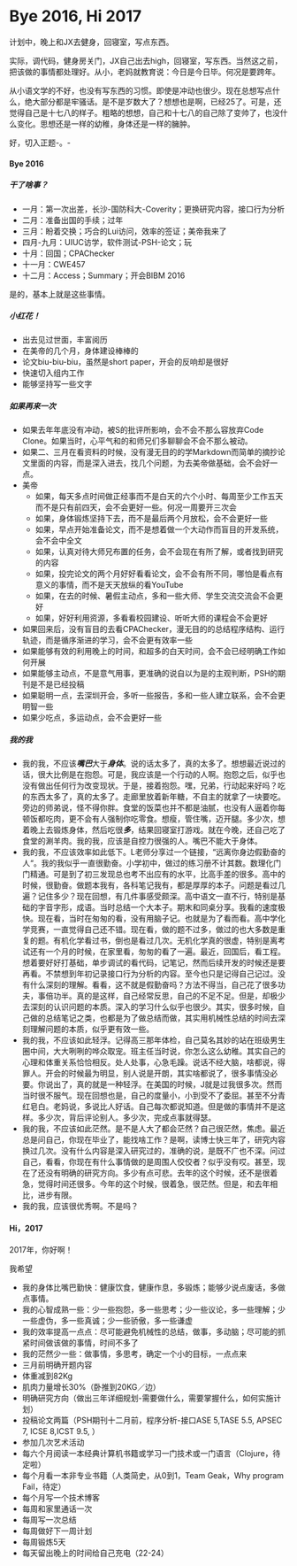 # Bye 2016, Hi 2017
计划中，晚上和JX去健身，回寝室，写点东西。

实际，调代码，健身房关门，JX自己出去high，回寝室，写东西。当然这之前，把该做的事情都处理好。从小，老妈就教育说：今日是今日毕。何况是要跨年。

从小语文学的不好，也没有写东西的习惯。即使是冲动也很少。现在总想写点什么，绝大部分都是牢骚话。是不是岁数大了？想想也是啊，已经25了。可是，还觉得自己是十七八的样子。粗略的想想，自己和十七八的自己除了变帅了，也没什么变化。思想还是一样的幼稚，身体还是一样的臃肿。

好，切入正题-。-

#### Bye 2016

##### 干了啥事？

* 一月：第一次出差，长沙-国防科大-Coverity；更换研究内容，接口行为分析
* 二月：准备出国的手续；过年
* 三月：盼着交换；巧合的Lui访问，效率的签证；美帝我来了
* 四月-九月：UIUC访学，软件测试-PSH-论文；玩
* 十月：回国；CPAChecker
* 十一月：CWE457
* 十二月：Access；Summary；开会BIBM 2016

是的，基本上就是这些事情。

##### 小红花！

* 出去见过世面，丰富阅历
* 在美帝的几个月，身体建设棒棒的
* 论文biu-biu-biu，虽然是short paper，开会的反响却是很好
* 快速切入组内工作
* 能够坚持写一些文字

##### 如果再来一次

* 如果去年年底没有冲动，被S的批评所影响，会不会不那么容放弃Code Clone。如果当时，心平气和的和师兄们多聊聊会不会不那么被动。
* 如果二、三月在看资料的时候，没有漫无目的的学Markdown而简单的摘抄论文里面的内容，而是深入进去，找几个问题，为去美帝做基础，会不会好一点。
* 美帝
  * 如果，每天多点时间做正经事而不是白天的六个小时、每周至少工作五天而不是只有前四天，会不会更好一些。何况一周要开三次会
  * 如果，身体锻炼坚持下去，而不是最后两个月放松，会不会更好一些
  * 如果，早点开始准备论文，而不是想着做一个大动作而盲目的开发系统，会不会中全文
  * 如果，认真对待大师兄布置的任务，会不会现在有所了解，或者找到研究的内容
  * 如果，投完论文的两个月好好看看论文，会不会有所不同，哪怕是看点有意义的事情，而不是天天放纵的看YouTube
  * 如果，在去的时候、暑假主动点，多和一些大师、学生交流交流会不会更好
  * 如果，好好利用资源，多看看校园建设、听听大师的课程会不会更好
* 如果回来后，没有盲目的去看CPAChecker，漫无目的的总结程序结构、运行轨迹，而是循序渐进的学习，会不会更有效率一些
* 如果能够有效的利用晚上的时间，和超多的白天时间，会不会已经明确工作如何开展
* 如果能够主动点，不是意气用事，更准确的说自以为是的主观判断，PSH的期刊是不是已经投稿
* 如果聪明一点，去深圳开会，多听一些报告，多和一些人建立联系，会不会更明智一些
* 如果少吃点，多运动点，会不会更好一些

##### 我的我

* 我的我，不应该***嘴巴***大于***身体***。说的话太多了，真的太多了。想想最近说过的话，很大比例是在抱怨。可是，我应该是一个行动的人啊。抱怨之后，似乎也没有做出任何行为改变现状。于是，接着抱怨。嘿，兄弟，行动起来好吗？吃的东西太多了，真的太多了。走廊里放着新年糖，不自主的就拿了一块要吃。旁边的师弟说，怪不得你胖。食堂的饭菜也并不都是油腻，也没有人逼着你每顿饭都吃肉，更不会有人强制你吃零食。想瘦，管住嘴，迈开腿。多少次，想着晚上去锻炼身体，然后吃很***多***，结果回寝室打游戏。就在今晚，还自己吃了食堂的涮羊肉。我的我，应该是自控力很强的人。嘴巴不能大于身体。
* 我的我，不应该效率如此低下。L老师分享过一个链接，“远离你身边假勤奋的人“。我的我似乎一直很勤奋。小学初中，做过的练习册不计其数。数理化门门精通。可是到了初三发现总也考不出应有的水平，比高手差的很多。高中的时候，很勤奋。做题本我有，各科笔记我有，都是厚厚的本子。问题是看过几遍？记住多少？现在回想，有几件事感受颇深。高中语文一直不行，特别是基础的字音字形，成语。当时总结一个大本子。期末和同桌分享。我看的速度极快。现在看，当时在匆匆的看，没有用脑子记。也就是为了看而看。高中学化学竞赛，一直觉得自己还不错。现在看，做的题不过多，做过的也大多数是重复的题。有机化学看过书，倒也是看过几次。无机化学真的很虚，特别是离考试还有一个月的时候，在家里看，匆匆的看了一遍。最近，回国后，看工程。想着要好好打基础，单步调试的看代码，记笔记，然而后续开发的时候还是要再看。不禁想到年初记录接口行为分析的内容。至今也只是记得自己记过。没有什么深刻的理解。看看，这不就是假勤奋吗？方法不得当，自己花了很多功夫，事倍功半。真的是这样，自己经常反思，自己的不足不足。但是，却极少去深刻的认识问题的本质。深入的学习什么似乎也很少。其实，很多时候，自己做的总结笔记之类，也都是为了做总结而做，其实用机械性总结的时间去深刻理解问题的本质，似乎更有效一些。
* 我的我，不应该如此轻浮。记得高三那年体检，自己莫名其妙的站在班级男生圈中间，大大咧咧的哗众取宠。班主任当时说，你怎么这么幼稚。其实自己的心理和体重关系恰恰相反。处人处事，心急毛躁。说话不经大脑，啥都说，得罪人。开会的时候最为明显，别人说是开朗，其实啥都说了，很多事情没必要。你说出了，真的就是一种轻浮。在美国的时候，J就是过我很多次。然而当时很不服气。现在回想也是，自己的度量小，小到受不了委屈。甚至不分青红皂白。老妈说，多说比人好话。自己每次都说知道。但是做的事情并不是这样。多少次，背后评论别人。多少次，完成点事就得瑟。
* 我的我，不应该如此茫然。是不是人大了都会茫然？自己很茫然，焦虑。最近总是问自己，你现在毕业了，能找啥工作？是啊，读博士快三年了，研究内容换过几次。没有什么内容是深入研究过的，准确的说，是既不广也不深。问过自己，看看，你现在有什么事情做的是周围人佼佼者？似乎没有哎。甚至，现在了还没有明确的研究方向。多少有点可悲。去年的这个时候，还不是很着急，觉得时间还很多。今年的这个时候，很着急，很茫然。但是，和去年相比，进步有限。
* 我的我，应该很优秀啊。不是吗？

#### Hi，2017

2017年，你好啊！

我希望

* 我的身体比嘴巴勤快：健康饮食，健康作息，多锻炼；能够少说点废话，多做点事情。
* 我的心智成熟一些：少一些抱怨，多一些思考；少一些议论，多一些理解；少一些虚伪，多一些真诚；少一些骄傲，多一些谦虚
* 我的效率提高一点点：尽可能避免机械性的总结，做事，多动脑；尽可能的抓紧时间做该做的事情，时间不多了
* 我的茫然少一些：做事情，多思考，确定一个小的目标，一点点来
* 三月前明确开题内容
* 体重减到82Kg
* 肌肉力量增长30%（卧推到20KG／边）
* 明确研究方向（做出三年详细规划-需要做什么，需要掌握什么，如何实施计划）
* 投稿论文两篇（PSH期刊十二月前，程序分析-接口ASE 5,TASE 5.5, APSEC 7, ICSE 8,ICST 9.5, ）
* 参加几次艺术活动
* 每六个月阅读一本经典计算机书籍或学习一门技术或一门语言（Clojure，待定啦）
* 每个月看一本非专业书籍（人类简史，从0到1，Team Geak，Why program Fail，待定）
* 每个月写一个技术博客
* 每周和家里通话一次
* 每周写一次总结
* 每周做好下一周计划
* 每周锻炼5天
* 每天留出晚上的时间给自己充电（22-24）